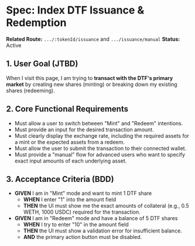 # Spec: Index DTF Issuance & Redemption

**Related Route:** `.../:tokenId/issuance` and `.../issuance/manual`
**Status:** Active

## 1. User Goal (JTBD)

When I visit this page, I am trying to **transact with the DTF's primary market** by creating new shares (minting) or breaking down my existing shares (redeeming).

## 2. Core Functional Requirements

- Must allow a user to switch between "Mint" and "Redeem" intentions.
- Must provide an input for the desired transaction amount.
- Must clearly display the exchange rate, including the required assets for a mint or the expected assets from a redeem.
- Must allow the user to submit the transaction to their connected wallet.
- Must provide a "manual" flow for advanced users who want to specify exact input amounts of each underlying asset.

## 3. Acceptance Criteria (BDD)

- **GIVEN** I am in "Mint" mode and want to mint 1 DTF share
  - **WHEN** I enter "1" into the amount field
  - **THEN** the UI must show me the exact amounts of collateral (e.g., 0.5 WETH, 1000 USDC) required for the transaction.
- **GIVEN** I am in "Redeem" mode and have a balance of 5 DTF shares
  - **WHEN** I try to enter "10" in the amount field
  - **THEN** the UI must show a validation error for insufficient balance.
  - **AND** the primary action button must be disabled.
